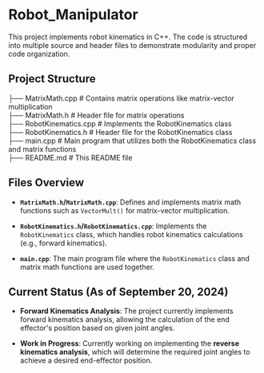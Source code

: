 # Robot_Manipulator

This project implements robot kinematics in C++. The code is structured into multiple source and header files to demonstrate modularity and proper code organization.

## Project Structure

├── MatrixMath.cpp        # Contains matrix operations like matrix-vector multiplication  
├── MatrixMath.h          # Header file for matrix operations  
├── RobotKinematics.cpp   # Implements the RobotKinematics class  
├── RobotKinematics.h     # Header file for the RobotKinematics class  
├── main.cpp              # Main program that utilizes both the RobotKinematics class and matrix functions  
├── README.md             # This README file  

## Files Overview

- **`MatrixMath.h`/`MatrixMath.cpp`**: Defines and implements matrix math functions such as `VectorMult()` for matrix-vector multiplication.
  
- **`RobotKinematics.h`/`RobotKinematics.cpp`**: Implements the `RobotKinematics` class, which handles robot kinematics calculations (e.g., forward kinematics).

- **`main.cpp`**: The main program file where the `RobotKinematics` class and matrix math functions are used together.

## Current Status (As of September 20, 2024)

- **Forward Kinematics Analysis**: The project currently implements forward kinematics analysis, allowing the calculation of the end effector's position based on given joint angles.
  
- **Work in Progress**: Currently working on implementing the **reverse kinematics analysis**, which will determine the required joint angles to achieve a desired end-effector position.


